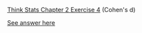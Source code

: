 [Think Stats Chapter 2 Exercise 4](http://greenteapress.com/thinkstats2/html/thinkstats2003.html#toc24) (Cohen's d)

[See answer here](Q1_Ch2E4.ipynb)
